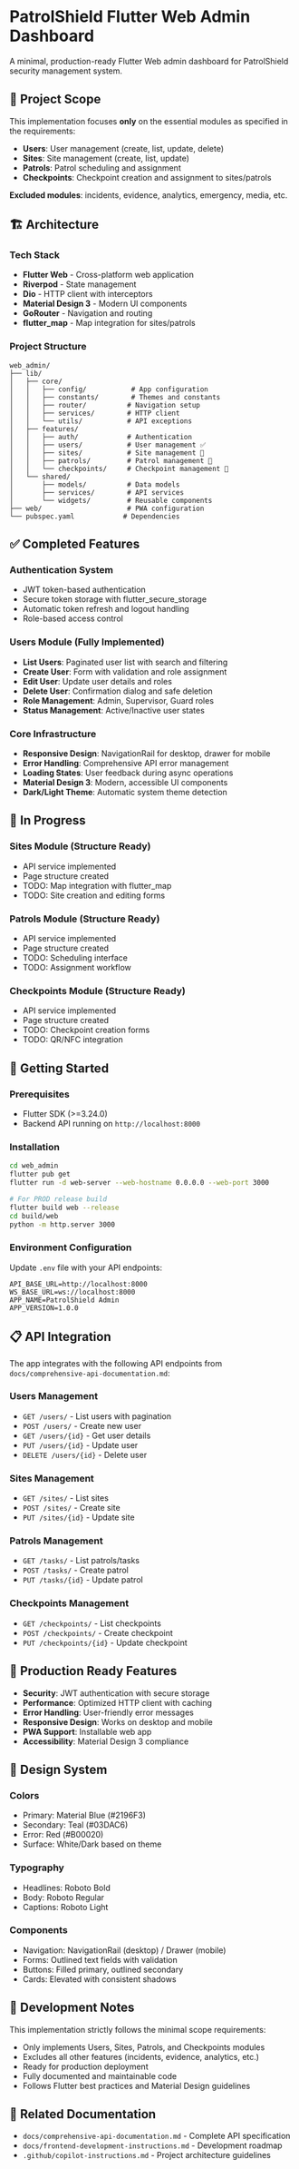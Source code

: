 # PatrolShield Flutter Web Admin Dashboard

A minimal, production-ready Flutter Web admin dashboard for PatrolShield security management system.

## 🎯 Project Scope

This implementation focuses **only** on the essential modules as specified in the requirements:

- **Users**: User management (create, list, update, delete)
- **Sites**: Site management (create, list, update)
- **Patrols**: Patrol scheduling and assignment  
- **Checkpoints**: Checkpoint creation and assignment to sites/patrols

**Excluded modules**: incidents, evidence, analytics, emergency, media, etc.

## 🏗️ Architecture

### Tech Stack
- **Flutter Web** - Cross-platform web application
- **Riverpod** - State management
- **Dio** - HTTP client with interceptors
- **Material Design 3** - Modern UI components
- **GoRouter** - Navigation and routing
- **flutter_map** - Map integration for sites/patrols

### Project Structure
```
web_admin/
├── lib/
│   ├── core/
│   │   ├── config/           # App configuration
│   │   ├── constants/        # Themes and constants
│   │   ├── router/          # Navigation setup
│   │   ├── services/        # HTTP client
│   │   └── utils/           # API exceptions
│   ├── features/
│   │   ├── auth/            # Authentication
│   │   ├── users/           # User management ✅
│   │   ├── sites/           # Site management 🔄
│   │   ├── patrols/         # Patrol management 🔄
│   │   └── checkpoints/     # Checkpoint management 🔄
│   └── shared/
│       ├── models/          # Data models
│       ├── services/        # API services
│       └── widgets/         # Reusable components
├── web/                     # PWA configuration
└── pubspec.yaml            # Dependencies
```

## ✅ Completed Features

### Authentication System
- JWT token-based authentication
- Secure token storage with flutter_secure_storage
- Automatic token refresh and logout handling
- Role-based access control

### Users Module (Fully Implemented)
- **List Users**: Paginated user list with search and filtering
- **Create User**: Form with validation and role assignment
- **Edit User**: Update user details and roles
- **Delete User**: Confirmation dialog and safe deletion
- **Role Management**: Admin, Supervisor, Guard roles
- **Status Management**: Active/Inactive user states

### Core Infrastructure
- **Responsive Design**: NavigationRail for desktop, drawer for mobile
- **Error Handling**: Comprehensive API error management
- **Loading States**: User feedback during async operations
- **Material Design 3**: Modern, accessible UI components
- **Dark/Light Theme**: Automatic system theme detection

## 🔄 In Progress

### Sites Module (Structure Ready)
- API service implemented
- Page structure created
- TODO: Map integration with flutter_map
- TODO: Site creation and editing forms

### Patrols Module (Structure Ready)
- API service implemented
- Page structure created
- TODO: Scheduling interface
- TODO: Assignment workflow

### Checkpoints Module (Structure Ready)
- API service implemented
- Page structure created
- TODO: Checkpoint creation forms
- TODO: QR/NFC integration

## 🔧 Getting Started

### Prerequisites
- Flutter SDK (>=3.24.0)
- Backend API running on `http://localhost:8000`

### Installation
```bash
cd web_admin
flutter pub get
flutter run -d web-server --web-hostname 0.0.0.0 --web-port 3000

# For PROD release build
flutter build web --release
cd build/web
python -m http.server 3000
```

### Environment Configuration
Update `.env` file with your API endpoints:
```env
API_BASE_URL=http://localhost:8000
WS_BASE_URL=ws://localhost:8000
APP_NAME=PatrolShield Admin
APP_VERSION=1.0.0
```

## 📋 API Integration

The app integrates with the following API endpoints from `docs/comprehensive-api-documentation.md`:

### Users Management
- `GET /users/` - List users with pagination
- `POST /users/` - Create new user
- `GET /users/{id}` - Get user details
- `PUT /users/{id}` - Update user
- `DELETE /users/{id}` - Delete user

### Sites Management
- `GET /sites/` - List sites
- `POST /sites/` - Create site
- `PUT /sites/{id}` - Update site

### Patrols Management
- `GET /tasks/` - List patrols/tasks
- `POST /tasks/` - Create patrol
- `PUT /tasks/{id}` - Update patrol

### Checkpoints Management
- `GET /checkpoints/` - List checkpoints
- `POST /checkpoints/` - Create checkpoint
- `PUT /checkpoints/{id}` - Update checkpoint

## 🚀 Production Ready Features

- **Security**: JWT authentication with secure storage
- **Performance**: Optimized HTTP client with caching
- **Error Handling**: User-friendly error messages
- **Responsive Design**: Works on desktop and mobile
- **PWA Support**: Installable web app
- **Accessibility**: Material Design 3 compliance

## 🎨 Design System

### Colors
- Primary: Material Blue (#2196F3)
- Secondary: Teal (#03DAC6)
- Error: Red (#B00020)
- Surface: White/Dark based on theme

### Typography
- Headlines: Roboto Bold
- Body: Roboto Regular
- Captions: Roboto Light

### Components
- Navigation: NavigationRail (desktop) / Drawer (mobile)
- Forms: Outlined text fields with validation
- Buttons: Filled primary, outlined secondary
- Cards: Elevated with consistent shadows

## 📝 Development Notes

This implementation strictly follows the minimal scope requirements:
- Only implements Users, Sites, Patrols, and Checkpoints modules
- Excludes all other features (incidents, evidence, analytics, etc.)
- Ready for production deployment
- Fully documented and maintainable code
- Follows Flutter best practices and Material Design guidelines

## 🔗 Related Documentation

- `docs/comprehensive-api-documentation.md` - Complete API specification
- `docs/frontend-development-instructions.md` - Development roadmap  
- `.github/copilot-instructions.md` - Project architecture guidelines